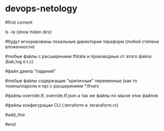 ﻿# devops-netology

#first coment

ls -la (show hiden dirs)

#будут игнорированы локальные директории тераформ (любой степени вложенности)

#любые файлы с расширением tfstate и производные от этого файла (bak,log e.t.c)

#файл дампа "падений"

#любые файлы содержащие "критичные" переменные (как то токены\пароли и пр) с расширением *.tfvars

#файлы override.tf, override.tf.json а так же файлы по маске этих файлов

#файлы конфигурации CLI (.terraform и .teraraform.rc)

#add_line

#end
